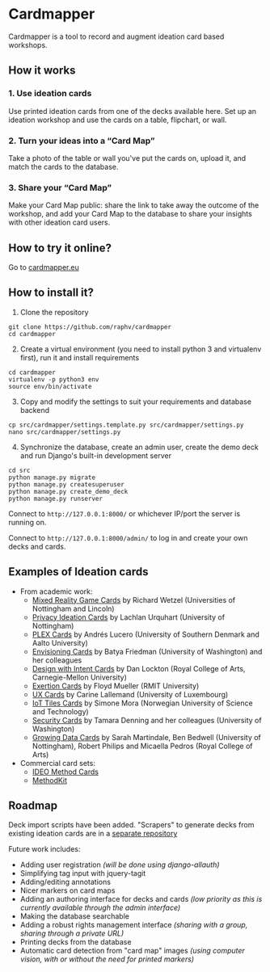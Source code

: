 # Cardmapper

Cardmapper is a tool to record and augment ideation card based workshops.

## How it works

### 1. Use ideation cards

Use printed ideation cards from one of the decks available here. Set up an ideation workshop and use the cards on a table, flipchart, or wall.

### 2. Turn your ideas into a “Card Map”

Take a photo of the table or wall you've put the cards on, upload it, and match the cards to the database.

### 3. Share your “Card Map”

Make your Card Map public: share the link to take away the outcome of the workshop, and add your Card Map to the database to share your insights with other ideation card users.

## How to try it online?

Go to [cardmapper.eu](http://www.cardmapper.eu/)

## How to install it?

1. Clone the repository

```
git clone https://github.com/raphv/cardmapper
cd cardmapper
```

2. Create a virtual environment (you need to install python 3 and virtualenv first), run it and install requirements

```
cd cardmapper
virtualenv -p python3 env
source env/bin/activate
```

3. Copy and modify the settings to suit your requirements and database backend

```
cp src/cardmapper/settings.template.py src/cardmapper/settings.py
nano src/cardmapper/settings.py
```

4. Synchronize the database, create an admin user, create the demo deck and run Django's built-in development server

```
cd src
python manage.py migrate
python manage.py createsuperuser
python manage.py create_demo_deck
python manage.py runserver
```

Connect to `http://127.0.0.1:8000/` or whichever IP/port the server is running on.

Connect to `http://127.0.0.1:8000/admin/` to log in and create your own decks and cards.

## Examples of Ideation cards

  * From academic work:
	* [Mixed Reality Game Cards](https://www.pervasiveplayground.com/mixed-reality-game-cards/) by Richard Wetzel (Universities of Nottingham and Lincoln)
    * [Privacy Ideation Cards](https://lachlansresearch.wordpress.com/2015/10/30/privacy-ideation-card-progress/) by Lachlan Urquhart (University of Nottingham)
	* [PLEX Cards](http://www.funkydesignspaces.com/plex/) by Andrés Lucero (University of Southern Denmark and Aalto University)
	* [Envisioning Cards](http://www.envisioningcards.com/) by Batya Friedman (University of Washington) and her colleagues
	* [Design with Intent Cards](http://designwithintent.co.uk/) by Dan Lockton (Royal College of Arts, Carnegie-Mellon University)
	* [Exertion Cards](http://exertiongameslab.org/projects/design-tools-exertion-cards) by Floyd Mueller (RMIT University)
	* [UX Cards](https://uxmind.eu/2016/01/04/ux-cards/) by Carine Lallemand (University of Luxembourg)
	* [IoT Tiles Cards](http://tilestoolkit.io/) by Simone Mora (Norwegian University of Science and Technology)
	* [Security Cards](http://securitycards.cs.washington.edu/) by Tamara Denning and her colleagues (University of Washington)
	* [Growing Data Cards](https://www.horizon.ac.uk/project/growing-data/) by Sarah Martindale, Ben Bedwell (University of Nottingham), Robert Philips and Micaella Pedros (Royal College of Arts)
  * Commercial card sets:
    * [IDEO Method Cards](https://www.ideo.com/post/method-cards)
	* [MethodKit](https://methodkit.com/)

## Roadmap

Deck import scripts have been added.
"Scrapers" to generate decks from existing ideation cards are in a [separate repository](https://github.com/raphv/cardmapper-scrapers/)

Future work includes:

  * Adding user registration *(will be done using django-allauth)*
  * Simplifying tag input with jquery-tagit
  * Adding/editing annotations
  * Nicer markers on card maps
  * Adding an authoring interface for decks and cards *(low priority as this is currently available through the admin interface)*
  * Making the database searchable
  * Adding a robust rights management interface *(sharing with a group, sharing through a private URL)*
  * Printing decks from the database
  * Automatic card detection from "card map" images *(using computer vision, with or without the need for printed markers)*